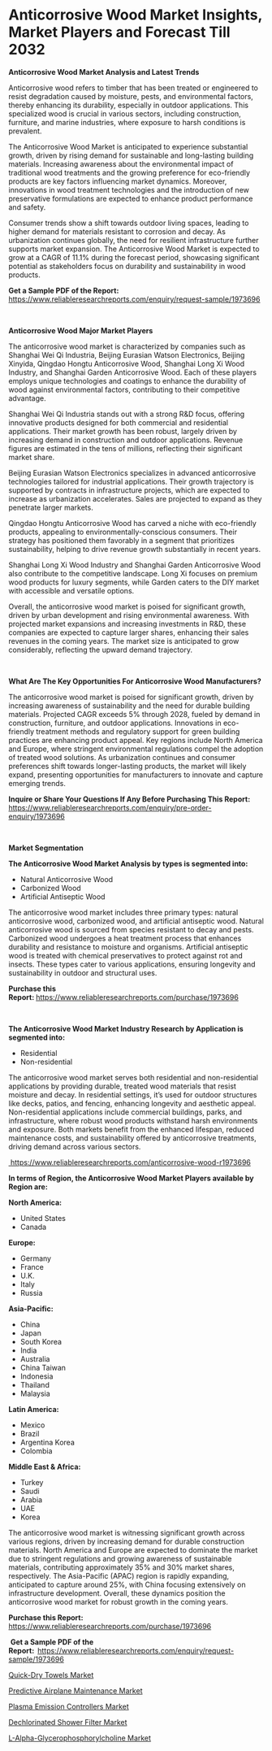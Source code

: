 <p><h1>Anticorrosive Wood Market Insights, Market Players and Forecast Till 2032</h1></p><p><strong>Anticorrosive Wood Market Analysis and Latest Trends</strong></p>
<p><p>Anticorrosive wood refers to timber that has been treated or engineered to resist degradation caused by moisture, pests, and environmental factors, thereby enhancing its durability, especially in outdoor applications. This specialized wood is crucial in various sectors, including construction, furniture, and marine industries, where exposure to harsh conditions is prevalent.</p><p>The Anticorrosive Wood Market is anticipated to experience substantial growth, driven by rising demand for sustainable and long-lasting building materials. Increasing awareness about the environmental impact of traditional wood treatments and the growing preference for eco-friendly products are key factors influencing market dynamics. Moreover, innovations in wood treatment technologies and the introduction of new preservative formulations are expected to enhance product performance and safety.</p><p>Consumer trends show a shift towards outdoor living spaces, leading to higher demand for materials resistant to corrosion and decay. As urbanization continues globally, the need for resilient infrastructure further supports market expansion. The Anticorrosive Wood Market is expected to grow at a CAGR of 11.1% during the forecast period, showcasing significant potential as stakeholders focus on durability and sustainability in wood products.</p></p>
<p><strong>Get a Sample PDF of the Report:&nbsp;</strong> <a href="https://www.reliableresearchreports.com/enquiry/request-sample/1973696?utm_campaign=2177&utm_medium=2&utm_source=Github&utm_content=ia&utm_term=31012025&utm_id=anticorrosive-wood">https://www.reliableresearchreports.com/enquiry/request-sample/1973696</a></p>
<p>&nbsp;</p>
<p><strong>Anticorrosive Wood Major Market Players</strong></p>
<p><p>The anticorrosive wood market is characterized by companies such as Shanghai Wei Qi Industria, Beijing Eurasian Watson Electronics, Beijing Xinyida, Qingdao Hongtu Anticorrosive Wood, Shanghai Long Xi Wood Industry, and Shanghai Garden Anticorrosive Wood. Each of these players employs unique technologies and coatings to enhance the durability of wood against environmental factors, contributing to their competitive advantage.</p><p>Shanghai Wei Qi Industria stands out with a strong R&D focus, offering innovative products designed for both commercial and residential applications. Their market growth has been robust, largely driven by increasing demand in construction and outdoor applications. Revenue figures are estimated in the tens of millions, reflecting their significant market share.</p><p>Beijing Eurasian Watson Electronics specializes in advanced anticorrosive technologies tailored for industrial applications. Their growth trajectory is supported by contracts in infrastructure projects, which are expected to increase as urbanization accelerates. Sales are projected to expand as they penetrate larger markets.</p><p>Qingdao Hongtu Anticorrosive Wood has carved a niche with eco-friendly products, appealing to environmentally-conscious consumers. Their strategy has positioned them favorably in a segment that prioritizes sustainability, helping to drive revenue growth substantially in recent years.</p><p>Shanghai Long Xi Wood Industry and Shanghai Garden Anticorrosive Wood also contribute to the competitive landscape. Long Xi focuses on premium wood products for luxury segments, while Garden caters to the DIY market with accessible and versatile options.</p><p>Overall, the anticorrosive wood market is poised for significant growth, driven by urban development and rising environmental awareness. With projected market expansions and increasing investments in R&D, these companies are expected to capture larger shares, enhancing their sales revenues in the coming years. The market size is anticipated to grow considerably, reflecting the upward demand trajectory.</p></p>
<p>&nbsp;</p>
<p><strong>What Are The Key Opportunities For Anticorrosive Wood Manufacturers?</strong></p>
<p><p>The anticorrosive wood market is poised for significant growth, driven by increasing awareness of sustainability and the need for durable building materials. Projected CAGR exceeds 5% through 2028, fueled by demand in construction, furniture, and outdoor applications. Innovations in eco-friendly treatment methods and regulatory support for green building practices are enhancing product appeal. Key regions include North America and Europe, where stringent environmental regulations compel the adoption of treated wood solutions. As urbanization continues and consumer preferences shift towards longer-lasting products, the market will likely expand, presenting opportunities for manufacturers to innovate and capture emerging trends.</p></p>
<p><strong>Inquire or Share Your Questions If Any Before Purchasing This Report:</strong> <a href="https://www.reliableresearchreports.com/enquiry/pre-order-enquiry/1973696?utm_campaign=2177&utm_medium=2&utm_source=Github&utm_content=ia&utm_term=31012025&utm_id=anticorrosive-wood">https://www.reliableresearchreports.com/enquiry/pre-order-enquiry/1973696</a></p>
<p>&nbsp;</p>
<p><strong>Market Segmentation</strong></p>
<p><strong>The Anticorrosive Wood Market Analysis by types is segmented into:</strong></p>
<p><ul><li>Natural Anticorrosive Wood</li><li>Carbonized Wood</li><li>Artificial Antiseptic Wood</li></ul></p>
<p><p>The anticorrosive wood market includes three primary types: natural anticorrosive wood, carbonized wood, and artificial antiseptic wood. Natural anticorrosive wood is sourced from species resistant to decay and pests. Carbonized wood undergoes a heat treatment process that enhances durability and resistance to moisture and organisms. Artificial antiseptic wood is treated with chemical preservatives to protect against rot and insects. These types cater to various applications, ensuring longevity and sustainability in outdoor and structural uses.</p></p>
<p><strong>Purchase this Report:&nbsp;</strong><a href="https://www.reliableresearchreports.com/purchase/1973696?utm_campaign=2177&utm_medium=2&utm_source=Github&utm_content=ia&utm_term=31012025&utm_id=anticorrosive-wood">https://www.reliableresearchreports.com/purchase/1973696</a></p>
<p>&nbsp;</p>
<p><strong>The Anticorrosive Wood Market Industry Research by Application is segmented into:</strong></p>
<p><ul><li>Residential</li><li>Non-residential</li></ul></p>
<p><p>The anticorrosive wood market serves both residential and non-residential applications by providing durable, treated wood materials that resist moisture and decay. In residential settings, it’s used for outdoor structures like decks, patios, and fencing, enhancing longevity and aesthetic appeal. Non-residential applications include commercial buildings, parks, and infrastructure, where robust wood products withstand harsh environments and exposure. Both markets benefit from the enhanced lifespan, reduced maintenance costs, and sustainability offered by anticorrosive treatments, driving demand across various sectors.</p></p>
<p><a href="https://www.reliableresearchreports.com/anticorrosive-wood-r1973696?utm_campaign=2177&utm_medium=2&utm_source=Github&utm_content=ia&utm_term=31012025&utm_id=anticorrosive-wood">&nbsp;https://www.reliableresearchreports.com/anticorrosive-wood-r1973696</a></p>
<p><strong>In terms of Region, the Anticorrosive Wood Market Players available by Region are:</strong></p>
<p>
    <p> <strong> North America: </strong>
        <ul>
            <li>United States</li>
            <li>Canada</li>
        </ul>
        </p> 
    <p> <strong> Europe: </strong>
        <ul>
            <li>Germany</li>
            <li>France</li>
            <li>U.K.</li>
            <li>Italy</li>
            <li>Russia</li>
        </ul>
        </p> 
    <p> <strong> Asia-Pacific: </strong>
        <ul>
            <li>China</li>
            <li>Japan</li>
            <li>South Korea</li>
            <li>India</li>
            <li>Australia</li>
            <li>China Taiwan</li>
            <li>Indonesia</li>
            <li>Thailand</li>
            <li>Malaysia</li>
        </ul>
        </p> 
    <p> <strong> Latin America: </strong>
        <ul>
            <li>Mexico</li>
            <li>Brazil</li>
            <li>Argentina Korea</li>
            <li>Colombia</li>
        </ul>
        </p> 
    <p> <strong> Middle East & Africa: </strong>
        <ul>
            <li>Turkey</li>
            <li>Saudi</li>
            <li>Arabia</li>
            <li>UAE</li>
            <li>Korea</li>
        </ul>
    </p>
    </p>
<p><p>The anticorrosive wood market is witnessing significant growth across various regions, driven by increasing demand for durable construction materials. North America and Europe are expected to dominate the market due to stringent regulations and growing awareness of sustainable materials, contributing approximately 35% and 30% market shares, respectively. The Asia-Pacific (APAC) region is rapidly expanding, anticipated to capture around 25%, with China focusing extensively on infrastructure development. Overall, these dynamics position the anticorrosive wood market for robust growth in the coming years.</p></p>
<p><strong>Purchase this Report: </strong><a href="https://www.reliableresearchreports.com/purchase/1973696?utm_campaign=2177&utm_medium=2&utm_source=Github&utm_content=ia&utm_term=31012025&utm_id=anticorrosive-wood">https://www.reliableresearchreports.com/purchase/1973696</a></p>
<p>&nbsp;<strong>Get a Sample PDF of the Report:&nbsp;&nbsp;</strong><a href="https://www.reliableresearchreports.com/enquiry/request-sample/1973696?utm_campaign=2177&utm_medium=2&utm_source=Github&utm_content=ia&utm_term=31012025&utm_id=anticorrosive-wood">https://www.reliableresearchreports.com/enquiry/request-sample/1973696</a></p>
<p><strong></strong></p>
<p><p><a href="https://www.linkedin.com/pulse/quick-dry-towels-market-projected-cagr-7-from-2025-2032-ptq0e?utm_campaign=2177&utm_medium=2&utm_source=Github&utm_content=ia&utm_term=31012025&utm_id=anticorrosive-wood">Quick-Dry Towels Market</a></p><p><a href="https://www.linkedin.com/pulse/market-study-predictive-airplane-maintenance-size-dynamics-expected-uuqoc?utm_campaign=2177&utm_medium=2&utm_source=Github&utm_content=ia&utm_term=31012025&utm_id=anticorrosive-wood">Predictive Airplane Maintenance Market</a></p><p><a href="https://www.linkedin.com/pulse/plasma-emission-controllers-market-analysis-report-revenue-forecast-0o0ec?utm_campaign=2177&utm_medium=2&utm_source=Github&utm_content=ia&utm_term=31012025&utm_id=anticorrosive-wood">Plasma Emission Controllers Market</a></p><p><a href="https://www.linkedin.com/pulse/in-depth-report-dechlorinated-shower-filter-market-types-7hene?utm_campaign=2177&utm_medium=2&utm_source=Github&utm_content=ia&utm_term=31012025&utm_id=anticorrosive-wood">Dechlorinated Shower Filter Market</a></p><p><a href="https://www.linkedin.com/pulse/market-size-trends-l-alpha-glycerophosphorylcholine-45-cagr-mhvnf?utm_campaign=2177&utm_medium=2&utm_source=Github&utm_content=ia&utm_term=31012025&utm_id=anticorrosive-wood">L-Alpha-Glycerophosphorylcholine Market</a></p></p>